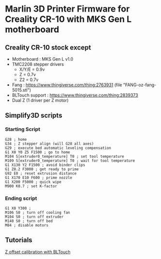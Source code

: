 # Marlin 3D Printer Firmware for Creality CR-10 with MKS Gen L motherboard

## Creality CR-10 stock except
* Motherboard : MKS Gen L v1.0
* TMC2208 stepper drivers
    * X/Y/E = 0.9v
    * Z = 0.7v
    * Z2 = 0.7v
* Fang : https://www.thingiverse.com/thing:2763931 (file "FANG-oz-fang-5015.stl")
* BLTouch support : https://www.thingiverse.com/thing:2839373
* Dual Z (1 driver per Z motor)

## Simplify3D scripts

### Starting Script

```
G28 ; home
G34 ; Z stepper align (will G28 all axes)
G29 ; execute bed automatic leveling compensation
G1 X0 Y0 Z5 F1500 ; go to home
M104 S[extruder0_temperature] T0 ; set tool temperature
M109 S[extruder0_temperature] T0 ; wait for tool temperature
G1 X130 Y2 F1500 ; avoid binder clips
G1 Z0.2 F3000 ; get ready to prime
G92 E0 ; reset extrusion distance
G1 X170 E10 F600 ; prime nozzle
G1 X200 F5000 ; quick wipe
M900 K0.7 ; set K-factor
```

### Ending script

```
G1 X0 Y300 ; 
M106 S0 ; turn off cooling fan
M104 S0 ; turn off extruder
M140 S0 ; turn off bed
M84 ; disable motors
```

## Tutorials
[Z offset calibration with BLTouch](https://youtu.be/y_1Kg45APko)
